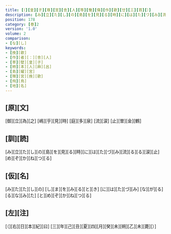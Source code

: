 ```yaml
---
title: [（][皇][子][尊][宮][舎][人][等][慟][傷][作][歌][廿][三][首][）]
description: [み][立][た][し][の][島][を][見][る][時][に][は][た][づ][み][流][る][る][涙][止][め][ぞ][か][ね][つ][る]
position: 178
category: [巻]2
version: '1.0'
volume: 2
comparison:
- [な][し]
keywords:
- [挽][歌]
- [作][者][：][舎][人]
- [草][壁][皇][子]
- [柿][本][人][麻][呂]
- [島][嬥][宮]
- [殯][宮][挽][歌]
- [飛][鳥]
- [地][名]
---
```


## [原][文]

[御][立][為][之] [嶋][乎][見][時] [庭][多][泉] [流][涙] [止][曽][金][鶴]

## [訓][読]

[み][立][た][し][の][島][を][見][る][時][に][は][た][づ][み][流][る][る][涙][止][め][ぞ][か][ね][つ][る]

## [仮][名]

[み][た][た][し][の] [し][ま][を][み][る][と][き] [に][は][た][づ][み] [な][が][る][る][な][み][た] [と][め][ぞ][か][ね][つ][る]

## [左][注]

[（][右][日][本][紀][曰] [三][年][己][丑][夏][四][月][癸][未][朔][乙][未][薨][）]
